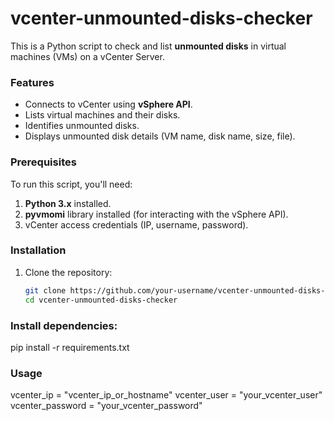 # vcenter-unmounted-disks-checker

This is a Python script to check and list **unmounted disks** in virtual machines (VMs) on a vCenter Server.

### Features
- Connects to vCenter using **vSphere API**.
- Lists virtual machines and their disks.
- Identifies unmounted disks.
- Displays unmounted disk details (VM name, disk name, size, file).

### Prerequisites
To run this script, you'll need:
1. **Python 3.x** installed.
2. **pyvmomi** library installed (for interacting with the vSphere API).
3. vCenter access credentials (IP, username, password).

### Installation
1. Clone the repository:
   ```bash
   git clone https://github.com/your-username/vcenter-unmounted-disks-checker.git
   cd vcenter-unmounted-disks-checker

### Install dependencies:
pip install -r requirements.txt

### Usage
vcenter_ip = "vcenter_ip_or_hostname"
vcenter_user = "your_vcenter_user"
vcenter_password = "your_vcenter_password"



